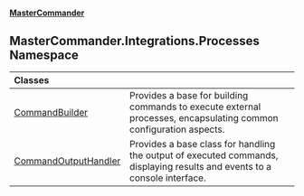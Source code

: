 #### [MasterCommander](MasterCommander.md 'MasterCommander')

## MasterCommander.Integrations.Processes Namespace

| Classes | |
| :--- | :--- |
| [CommandBuilder](CommandBuilder.md 'MasterCommander.Integrations.Processes.CommandBuilder') | Provides a base for building commands to execute external processes, encapsulating common configuration aspects. |
| [CommandOutputHandler](CommandOutputHandler.md 'MasterCommander.Integrations.Processes.CommandOutputHandler') | Provides a base class for handling the output of executed commands, displaying results and events to a console interface. |

